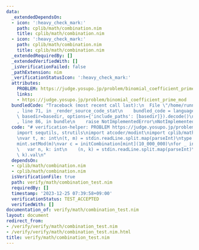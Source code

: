 ```yaml
---
data:
  _extendedDependsOn:
  - icon: ':heavy_check_mark:'
    path: cplib/math/combination.nim
    title: cplib/math/combination.nim
  - icon: ':heavy_check_mark:'
    path: cplib/math/combination.nim
    title: cplib/math/combination.nim
  _extendedRequiredBy: []
  _extendedVerifiedWith: []
  _isVerificationFailed: false
  _pathExtension: nim
  _verificationStatusIcon: ':heavy_check_mark:'
  attributes:
    PROBLEM: https://judge.yosupo.jp/problem/binomial_coefficient_prime_mod
    links:
    - https://judge.yosupo.jp/problem/binomial_coefficient_prime_mod
  bundledCode: "Traceback (most recent call last):\n  File \"/home/runner/.local/lib/python3.10/site-packages/onlinejudge_verify/documentation/build.py\"\
    , line 71, in _render_source_code_stat\n    bundled_code = language.bundle(stat.path,\
    \ basedir=basedir, options={'include_paths': [basedir]}).decode()\n  File \"/home/runner/.local/lib/python3.10/site-packages/onlinejudge_verify/languages/nim.py\"\
    , line 86, in bundle\n    raise NotImplementedError\nNotImplementedError\n"
  code: "# verification-helper: PROBLEM https://judge.yosupo.jp/problem/binomial_coefficient_prime_mod\n\
    import sequtils, strutils\nimport atcoder/modint\nimport cplib/math/combination\n\
    \nvar t, m: int\n(t, m) = stdin.readLine.split.map(parseInt)\ntype mint = modint\n\
    mint.setMod(m)\nvar c = initCombination[mint](10_000_000)\nfor _ in 0..<t:\n \
    \   var n, k: int\n    (n, k) = stdin.readLine.split.map(parseInt)\n    echo c.ncr(n,\
    \ k).val\n"
  dependsOn:
  - cplib/math/combination.nim
  - cplib/math/combination.nim
  isVerificationFile: true
  path: verify/math/combination_test.nim
  requiredBy: []
  timestamp: '2023-12-25 07:39:58+09:00'
  verificationStatus: TEST_ACCEPTED
  verifiedWith: []
documentation_of: verify/math/combination_test.nim
layout: document
redirect_from:
- /verify/verify/math/combination_test.nim
- /verify/verify/math/combination_test.nim.html
title: verify/math/combination_test.nim
---
```

